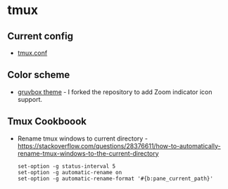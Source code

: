 # tmux 

## Current config

- [tmux.conf](https://gist.github.com/dewaka/ec7c77eb47488028e5e2b8260f0d38a3)

## Color scheme

- [gruvbox theme](https://github.com/dewaka/tmux-gruvbox) - I forked the
  repository to add Zoom indicator icon support.

## Tmux Cookboook

- Rename tmux windows to current directory - <https://stackoverflow.com/questions/28376611/how-to-automatically-rename-tmux-windows-to-the-current-directory>

  ```tmux
  set-option -g status-interval 5
  set-option -g automatic-rename on
  set-option -g automatic-rename-format '#{b:pane_current_path}'
  ```
